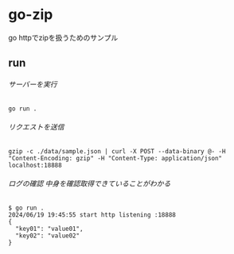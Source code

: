 # go-zip

go httpでzipを扱うためのサンプル

## run

###### サーバーを実行

```
go run .
```

###### リクエストを送信

```
gzip -c ./data/sample.json | curl -X POST --data-binary @- -H "Content-Encoding: gzip" -H "Content-Type: application/json" localhost:18888
```

###### ログの確認 中身を確認取得できていることがわかる

```
$ go run .
2024/06/19 19:45:55 start http listening :18888
{
  "key01": "value01",
  "key02": "value02"
}
```


